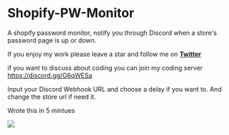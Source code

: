# Shopify-PW-Monitor
A shopify password monitor, notify you through Discord when a store's password page is up or down.

If you enjoy my work please leave a star and follow me on **[Twitter](https://twitter.com/zyx898)**

if you want to discuss about coding you can join my coding server https://discord.gg/G6qWESa

Input your Discord Webhook URL and choose a delay if you want to. And change the store url if need it.

Wrote this in 5 mintues 

<img src='example.jpg'>
